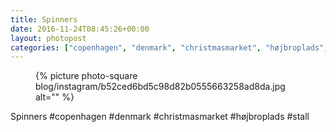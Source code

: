 ```yaml
---
title: Spinners
date: 2016-11-24T08:45:26+00:00
layout: photopost
categories: ["copenhagen", "denmark", "christmasmarket", "højbroplads", "stall", "photos", "instagram"]
---
```


<figure class="photo photo--square">
  {% picture photo-square blog/instagram/b52ced6bd5c98d82b0555663258ad8da.jpg alt="" %}
</figure>

Spinners
#copenhagen #denmark #christmasmarket #højbroplads #stall
